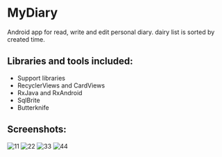 # MyDiary
Android app for read, write and edit personal diary. dairy list is sorted by created time.

## Libraries and tools included:

* Support libraries
* RecyclerViews and CardViews
* RxJava and RxAndroid
* SqlBrite
* Butterknife

## Screenshots: 

![11](https://user-images.githubusercontent.com/14936205/53782304-b695a880-3f47-11e9-9445-5ac01ddddf7d.jpg)
![22](https://user-images.githubusercontent.com/14936205/53782309-b9909900-3f47-11e9-812a-4bb7bd0f0a05.jpg)
![33](https://user-images.githubusercontent.com/14936205/53782314-bbf2f300-3f47-11e9-889e-9e5f4b48dc45.jpg)
![44](https://user-images.githubusercontent.com/14936205/53782317-be554d00-3f47-11e9-8ad5-46b0b386d978.jpg)
